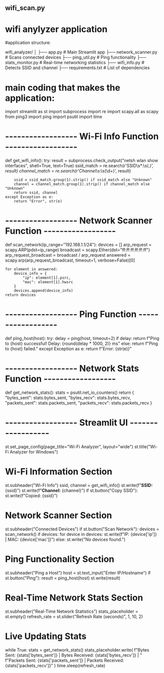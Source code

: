 ## wifi_scan.py ##
# wifi anylyzer application
#application structure:

wifi_analyzer/
│
├── app.py               # Main Streamlit app
├── network_scanner.py   # Scans connected devices
├── ping_util.py         # Ping functionality
├── stats_monitor.py     # Real-time networking statistics
├── wifi_info.py         # Detects SSID and channel
├── requirements.txt     # List of dependencies

# main coding that makes the application:

import streamlit as st
import subprocess
import re
import scapy.all as scapy
from ping3 import ping
import psutil
import time

# ------------------ Wi-Fi Info Function ------------------ #
def get_wifi_info():
    try:
        result = subprocess.check_output("netsh wlan show interfaces", shell=True, text=True)
        ssid_match = re.search(r'SSID\s*:\s(.*)', result)
        channel_match = re.search(r'Channel\s*:\s(\d+)', result)

        ssid = ssid_match.group(1).strip() if ssid_match else "Unknown"
        channel = channel_match.group(1).strip() if channel_match else "Unknown"
        return ssid, channel
    except Exception as e:
        return "Error", str(e)

# ------------------ Network Scanner Function ------------------ #
def scan_network(ip_range="192.168.1.1/24"):
    devices = []
    arp_request = scapy.ARP(pdst=ip_range)
    broadcast = scapy.Ether(dst="ff:ff:ff:ff:ff:ff")
    arp_request_broadcast = broadcast / arp_request
    answered = scapy.srp(arp_request_broadcast, timeout=1, verbose=False)[0]

    for element in answered:
        device_info = {
            "ip": element[1].psrc,
            "mac": element[1].hwsrc
        }
        devices.append(device_info)
    return devices

# ------------------ Ping Function ------------------ #
def ping_host(host):
    try:
        delay = ping(host, timeout=2)
        if delay:
            return f"Ping to {host} successful! Delay: {round(delay * 1000, 2)} ms"
        else:
            return f"Ping to {host} failed."
    except Exception as e:
        return f"Error: {str(e)}"

# ------------------ Network Stats Function ------------------ #
def get_network_stats():
    stats = psutil.net_io_counters()
    return {
        "bytes_sent": stats.bytes_sent,
        "bytes_recv": stats.bytes_recv,
        "packets_sent": stats.packets_sent,
        "packets_recv": stats.packets_recv
    }

# ------------------ Streamlit UI ------------------ #
st.set_page_config(page_title="Wi-Fi Analyzer", layout="wide")
st.title("Wi-Fi Analyzer for Windows")

# Wi-Fi Information Section
st.subheader("Wi-Fi Info")
ssid, channel = get_wifi_info()
st.write(f"**SSID:** {ssid}")
st.write(f"**Channel:** {channel}")
if st.button("Copy SSID"):
    st.write(f"Copied: {ssid}")

# Network Scanner Section
st.subheader("Connected Devices")
if st.button("Scan Network"):
    devices = scan_network()
    if devices:
        for device in devices:
            st.write(f"IP: {device['ip']} | MAC: {device['mac']}")
    else:
        st.write("No devices found.")

# Ping Functionality Section
st.subheader("Ping a Host")
host = st.text_input("Enter IP/Hostname")
if st.button("Ping"):
    result = ping_host(host)
    st.write(result)

# Real-Time Network Stats Section
st.subheader("Real-Time Network Statistics")
stats_placeholder = st.empty()
refresh_rate = st.slider("Refresh Rate (seconds)", 1, 10, 2)

# Live Updating Stats
while True:
    stats = get_network_stats()
    stats_placeholder.write(
        f"Bytes Sent: {stats['bytes_sent']} | Bytes Received: {stats['bytes_recv']} | "
        f"Packets Sent: {stats['packets_sent']} | Packets Received: {stats['packets_recv']}"
    )
    time.sleep(refresh_rate)
